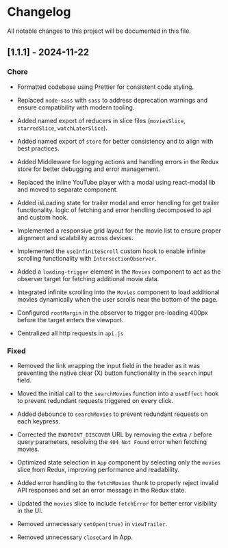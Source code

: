 # Changelog

All notable changes to this project will be documented in this file.

## [1.1.1] - 2024-11-22
### Chore
- Formatted codebase using Prettier for consistent code styling.

- Replaced `node-sass` with `sass` to address deprecation warnings and ensure compatibility with modern tooling.

- Added named export of reducers in slice files (`moviesSlice`, `starredSlice`, `watchLaterSlice`).

- Added named export of `store` for better consistency and to align with best practices.

- Added Middleware for logging actions and handling errors in the Redux store for better debugging and error management.

- Replaced the inline YouTube player with a modal using react-modal lib and moved to separate component.

- Added isLoading state for trailer modal and error hendling for get trailer functionality. logic of fetching and error hendling decomposed to api and custom hook.

- Implemented a responsive grid layout for the movie list to ensure proper alignment and scalability across devices.

- Implemented the `useInfiniteScroll` custom hook to enable infinite scrolling functionality with `IntersectionObserver`. 

- Added a `loading-trigger` element in the `Movies` component to act as the observer target for fetching additional movie data.

- Integrated infinite scrolling into the `Movies` component to load additional movies dynamically when the user scrolls near the bottom of the page.

- Configured `rootMargin` in the observer to trigger pre-loading 400px before the target enters the viewport.

- Centralized all http requests in `api.js`

### Fixed
- Removed the link wrapping the input field in the header as it was preventing the native clear (X) button functionality in the `search` input field.

- Moved the initial call to the `searchMovies` function into a `useEffect` hook to prevent redundant requests triggered on every click.

- Added debounce to `searchMovies` to prevent redundant requests on each keypress.

- Corrected the `ENDPOINT_DISCOVER` URL by removing the extra `/` before query parameters, resolving the `404 Not Found` error when fetching movies.

- Optimized state selection in `App` component by selecting only the `movies` slice from Redux, improving performance and readability.

- Added error handling to the `fetchMovies` thunk to properly reject invalid API responses and set an error message in the Redux state.

- Updated the `movies` slice to include `fetchError` for better error visibility in the UI.

- Removed unnecessary `setOpen(true)` in `viewTrailer`.

- Removed unnecessary `closeCard` in App.